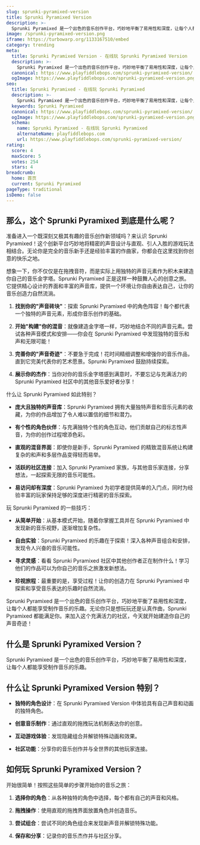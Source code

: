 ```yaml
---
slug: sprunki-pyramixed-version
title: Sprunki Pyramixed Version
description: >-
  Sprunki Pyramixed 是一个出色的音乐创作平台，巧妙地平衡了易用性和深度，让每个人都能享受制作音乐的乐趣。
image: /sprunki-pyramixed-version.png
iframe: https://turbowarp.org/1133167510/embed
category: trending
meta:
  title: Sprunki Pyramixed Version - 在线玩 Sprunki Pyramixed Version
  description: >-
    Sprunki Pyramixed 是一个出色的音乐创作平台，巧妙地平衡了易用性和深度，让每个人都能享受制作音乐的乐趣。
  canonical: https://www.playfiddlebops.com/sprunki-pyramixed-version/
  ogImage: https://www.playfiddlebops.com/sprunki-pyramixed-version.png
seo:
  title: Sprunki Pyramixed - 在线玩 Sprunki Pyramixed
  description: >-
    Sprunki Pyramixed 是一个出色的音乐创作平台，巧妙地平衡了易用性和深度，让每个人都能享受制作音乐的乐趣。
  keywords: Sprunki Pyramixed
  canonical: https://www.playfiddlebops.com/sprunki-pyramixed-version/
  ogImage: https://www.playfiddlebops.com/sprunki-pyramixed-version.png
  schema:
    name: Sprunki Pyramixed - 在线玩 Sprunki Pyramixed
    alternateName: playfiddlebops.com
    url: https://www.playfiddlebops.com/sprunki-pyramixed-version/
rating:
  score: 4
  maxScore: 5
  votes: 254
  stars: 4
breadcrumb:
  home: 首页
  current: Sprunki Pyramixed
pageType: traditional
isDemo: false
---
```


## 那么，这个 Sprunki Pyramixed 到底是什么呢？

准备进入一个既深刻又极其有趣的音乐创作新领域吗？来认识 Sprunki Pyramixed！这个创新平台巧妙地将精密的声音设计与直观、引人入胜的游戏玩法相结合。无论你是完全的音乐新手还是经验丰富的作曲家，你都会在这里找到你创意的快乐之地。

想象一下，你不仅仅是在拖拽音符，而是实际上用独特的声音元素作为积木来建造你自己的音乐金字塔。Sprunki Pyramixed 正是这样一种鼓舞人心的创意之旅。它提供精心设计的界面和丰富的声音库，提供一个环境让你自由表达自己，让你的音乐创造力自然流淌。

1. **找到你的"声音砖块"**：探索 Sprunki Pyramixed 中的角色阵容！每个都代表一个独特的声音元素，形成你音乐创作的基础。

1. **开始"构建"你的混音**：就像建造金字塔一样，巧妙地结合不同的声音元素。尝试各种声音模式和安排——你会在 Sprunki Pyramixed 中发现独特的音乐和声和无限可能！

1. **完善你的"声音奇迹"**：不要急于完成！花时间精细调整和增强你的音乐作品，直到它完美代表你的艺术愿景。Sprunki Pyramixed 鼓励持续探索。

1. **展示你的杰作**：当你对你的音乐金字塔感到满意时，不要忘记与充满活力的 Sprunki Pyramixed 社区中的其他音乐爱好者分享！

什么让 Sprunki Pyramixed 如此特别？

- **庞大且独特的声音库**：Sprunki Pyramixed 拥有大量独特声音和音乐元素的收藏，为你的作品增加了令人难以置信的细节和潜力。

- **有个性的角色伙伴**：与充满独特个性的角色互动，他们贡献自己的标志性声音，为你的创作过程增添色彩。

- **直观的混音界面**：即使你是新手，Sprunki Pyramixed 的精致混音系统让构建复杂的和声和多层作品变得轻而易举。

- **活跃的社区连接**：加入 Sprunki Pyramixed 家族，与其他音乐家连接，分享想法，一起探索无限的音乐可能性。

- **易访问却有深度**：Sprunki Pyramixed 为初学者提供简单的入门点，同时为经验丰富的玩家保持足够的深度进行精密的音乐探索。

玩 Sprunki Pyramixed 的一些技巧：

- **从简单开始**：从基本模式开始，随着你掌握工具并在 Sprunki Pyramixed 中发现新的音乐视野，逐渐增加复杂性。

- **自由实验**：Sprunki Pyramixed 的乐趣在于探索！深入各种声音组合和安排，发现令人兴奋的音乐可能性。

- **寻求灵感**：看看 Sprunki Pyramixed 社区中其他创作者正在制作什么！学习他们的作品可以为你自己的音乐之旅激发新想法。

- **珍视旅程**：最重要的是，享受过程！让你的创造力在 Sprunki Pyramixed 中探索和享受音乐表达的乐趣时自然流淌。

Sprunki Pyramixed 是一个出色的音乐创作平台，巧妙地平衡了易用性和深度，让每个人都能享受制作音乐的乐趣。无论你只是想玩玩还是认真作曲，Sprunki Pyramixed 都能满足你。来加入这个充满活力的社区，今天就开始建造你自己的声音奇迹！

## 什么是 Sprunki Pyramixed Version？

Sprunki Pyramixed 是一个出色的音乐创作平台，巧妙地平衡了易用性和深度，让每个人都能享受制作音乐的乐趣。

## 什么让 Sprunki Pyramixed Version 特别？

- **独特的角色设计**：在 Sprunki Pyramixed Version 中体验具有自己声音和动画的独特角色。

- **创意音乐制作**：通过直观的拖拽玩法机制表达你的创意。

- **互动游戏体验**：发现隐藏组合并解锁特殊动画和效果。

- **社区功能**：分享你的音乐创作并与全世界的其他玩家连接。

## 如何玩 Sprunki Pyramixed Version？

开始很简单！按照这些简单的步骤开始你的音乐之旅：

1. **选择你的角色**：从各种独特的角色中选择，每个都有自己的声音和风格。

1. **拖拽操作**：使用直观的拖拽界面放置角色并创造音乐。

1. **尝试组合**：尝试不同的角色组合来发现新声音并解锁特殊功能。

1. **保存和分享**：记录你的音乐杰作并与社区分享。